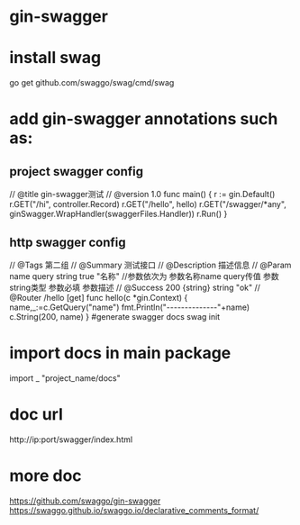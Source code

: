 # gin-swagger

# install swag 
go get github.com/swaggo/swag/cmd/swag

# add gin-swagger annotations such as:
## project swagger config
// @title gin-swagger测试
// @version 1.0
func main() {
	r := gin.Default()
	r.GET("/hi", controller.Record)
	r.GET("/hello", hello)
	r.GET("/swagger/*any", ginSwagger.WrapHandler(swaggerFiles.Handler))
	r.Run()
}

## http  swagger config
// @Tags 第二组
// @Summary 测试接口
// @Description 描述信息
// @Param name query string true "名称"   //参数依次为 参数名称name query传值 参数string类型 参数必填   参数描述
// @Success 200 {string} string    "ok"
// @Router /hello [get]
func hello(c *gin.Context)  {
	name,_:=c.GetQuery("name")
	fmt.Println("--------------"+name)
	c.String(200, name)
}
#generate swagger docs
swag init

# import docs in main package 
import _ "project_name/docs"

# doc url
http://ip:port/swagger/index.html

# more doc
https://github.com/swaggo/gin-swagger
https://swaggo.github.io/swaggo.io/declarative_comments_format/
